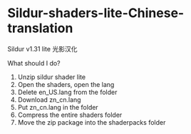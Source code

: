 # Sildur-shaders-lite-Chinese-translation
Sildur v1.31 lite 光影汉化

What should I do?
1. Unzip sildur shader lite
2. Open the shaders, open the lang
3. Delete en_US.lang from the folder
4. Download zn_cn.lang
5. Put zn_cn.lang in the folder
6. Compress the entire shaders folder
7. Move the zip package into the shaderpacks folder
